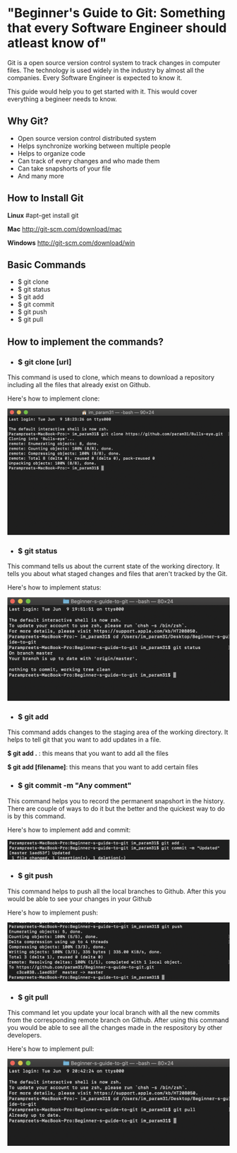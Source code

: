 # "Beginner's Guide to Git: Something that every Software Engineer should atleast know of"

Git is a open source version control system to track changes in computer files. The technology is used widely in the industry by almost all the companies. Every Software Engineer is expected to know it.

This guide would help you to get started with it. This would cover everything a begineer needs to know.

## Why Git?

* Open source version control distributed system
* Helps synchronize working between multiple people
* Helps to organize code
* Can track of every changes and who made them
* Can take snapshorts  of your file
* And many more

## How to Install Git

**Linux**
#apt-get install git

**Mac**
http://git-scm.com/download/mac

**Windows**
http://git-scm.com/download/win

## Basic Commands
* $ git clone
* $ git status
* $ git add
* $ git commit
* $ git push
* $ git pull


## How to implement the commands?
* ### $ git clone [url]
This command is used to clone, which means to download a repository including all the files that already exist on Github.

Here's how to implement clone:

![clone](https://github.com/param31/Beginner-s-guide-to-git/blob/master/Images/clone.png)

* ### $ git status
This command tells us about the current state of the working directory. It tells you about what staged changes and files that aren't tracked by the Git.

Here's how to implement status:

![status](https://github.com/param31/Beginner-s-guide-to-git/blob/master/Images/status.png)

* ### $ git add
This command adds changes to the staging area of the working directory. It helps to tell git that you want to add updates in a file.

**$ git add .** : this means that you want to add all the files

**$ git add [filename]**: this means that you want to add certain files


* ### $ git commit -m "Any comment"
This command helps you to record the permanent snapshort in the history. There are couple of ways to do it but the better and the quickest way to do is by this command.

Here's how to implement add and commit:

![add & commit](https://github.com/param31/Beginner-s-guide-to-git/blob/master/Images/add%20%26%20commit.png)

* ### $ git push
This command helps to push all the local branches to Github. After this you would be able to see your changes in your Github

Here's how to implement push:

![push](https://github.com/param31/Beginner-s-guide-to-git/blob/master/Images/push.png)


* ### $ git pull
This command let you update your local branch with all the new commits from the corresponding remote branch on Github. After using this command you would be able to see all the changes made in the respository by other developers. 

Here's how to implement pull:

![pull](https://github.com/param31/Beginner-s-guide-to-git/blob/master/Images/pull.png)





